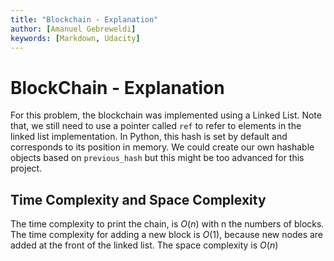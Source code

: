 ```yaml
---
title: "Blockchain - Explanation"
author: [Amanuel Gebreweldi]
keywords: [Markdown, Udacity]
---
```

# BlockChain - Explanation

For this problem, the blockchain was implemented using a Linked List. 
Note that, we still need to use a pointer called `ref` to refer to elements in the linked list implementation. In Python, this hash is set by default and corresponds to its position in memory. 
We could create our own hashable objects based on `previous_hash` but this might be too advanced for this project.

## Time Complexity and Space Complexity
The time complexity to print the chain, is $O(n)$ with n the numbers of blocks. The time complexity for adding a new block is $O(1)$, because new nodes are added at the front of the linked list.
The space complexity is $O(n)$

